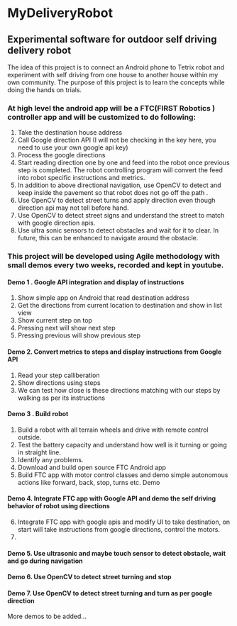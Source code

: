 # MyDeliveryRobot
## Experimental software for outdoor self driving delivery robot

The idea of this project is to connect an Android phone to Tetrix robot and experiment with self driving from one house to another house within my own community. The purpose of this project is to learn the concepts while doing the hands on trials. 

### At high level the android app will be a FTC(FIRST Robotics ) controller app and will be customized to do following:  

1. Take the destination house address
2. Call Google direction API (I will not be checking in the key here, you need to use your own google api key)
3. Process the google directions
4. Start reading direction one by one and feed into the robot once previous step is completed. The robot controlling program will convert the feed into robot specific instructions and metrics.
5. In addition to above directional navigation, use OpenCV to detect and keep inside the pavement so that robot does not go off the path .
6. Use OpenCV to detect street turns and apply direction even though direction api may not tell before hand.
7. Use OpenCV to detect street signs and understand the street to match with google direction apis.
8. Use ultra sonic sensors to detect obstacles and wait for it to clear. In future, this can be enhanced to navigate around the obstacle.

### This project will be developed using Agile methodology with small demos every two weeks, recorded and kept in youtube. 

#### Demo 1 . Google API integration and display of instructions
1. Show simple app on Android that read destination address
2. Get the directions from current location to destination and show in list view
3. Show current step on top
4. Pressing next will show next step
5. Pressing previous will show previous step
   
#### Demo 2. Convert metrics to steps and display instructions from Google API
1. Read your step calliberation
2. Show directions using steps
3. We can test how close is these directions matching with our steps by walking as per its instructions
   
#### Demo 3 . Build robot
1. Build a robot with all terrain wheels and drive with remote control outside.
2. Test the battery capacity and understand how well is it turning or going in straight line. 
3. Identify any problems.
4. Download and build open source FTC Android app
5. Build FTC app with motor control classes and demo simple autonomous actions like forward, back, stop, turns etc. Demo

#### Demo 4. Integrate FTC app with Google API and demo the self driving behavior of robot using directions
6. Integrate FTC app with google apis and modify UI to take destination, on start will take instructions from google directions, control the motors.
7. 

#### Demo 5. Use ultrasonic and maybe touch sensor to detect obstacle, wait and go during navigation

#### Demo 6. Use OpenCV to detect street turning and stop

#### Demo 7. Use OpenCV to detect street turning and turn as per google direction

More demos to be added...


